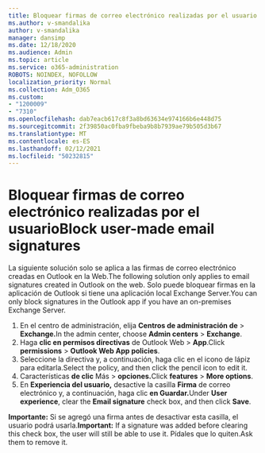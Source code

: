 ```yaml
---
title: Bloquear firmas de correo electrónico realizadas por el usuario
ms.author: v-smandalika
author: v-smandalika
manager: dansimp
ms.date: 12/18/2020
ms.audience: Admin
ms.topic: article
ms.service: o365-administration
ROBOTS: NOINDEX, NOFOLLOW
localization_priority: Normal
ms.collection: Adm_O365
ms.custom:
- "1200009"
- "7310"
ms.openlocfilehash: dab7eacb617c8f3a8bd63634e974166b6e448d75
ms.sourcegitcommit: 2f39850ac0fba9fbeba9b8b7939ae79b505d3b67
ms.translationtype: MT
ms.contentlocale: es-ES
ms.lasthandoff: 02/12/2021
ms.locfileid: "50232815"
---
```

# <a name="block-user-made-email-signatures"></a><span data-ttu-id="a1d52-102">Bloquear firmas de correo electrónico realizadas por el usuario</span><span class="sxs-lookup"><span data-stu-id="a1d52-102">Block user-made email signatures</span></span>

<span data-ttu-id="a1d52-103">La siguiente solución solo se aplica a las firmas de correo electrónico creadas en Outlook en la Web.</span><span class="sxs-lookup"><span data-stu-id="a1d52-103">The following solution only applies to email signatures created in Outlook on the web.</span></span> <span data-ttu-id="a1d52-104">Solo puede bloquear firmas en la aplicación de Outlook si tiene una aplicación local Exchange Server.</span><span class="sxs-lookup"><span data-stu-id="a1d52-104">You can only block signatures in the Outlook app if you have an on-premises Exchange Server.</span></span>

1. <span data-ttu-id="a1d52-105">En el centro de administración, elija **Centros de administración de**  >  **Exchange.**</span><span class="sxs-lookup"><span data-stu-id="a1d52-105">In the admin center, choose **Admin centers** > **Exchange**.</span></span>
2. <span data-ttu-id="a1d52-106">Haga **clic en permisos directivas** de Outlook Web  >  **App**.</span><span class="sxs-lookup"><span data-stu-id="a1d52-106">Click **permissions** > **Outlook Web App policies**.</span></span>
3. <span data-ttu-id="a1d52-107">Seleccione la directiva y, a continuación, haga clic en el icono de lápiz para editarla.</span><span class="sxs-lookup"><span data-stu-id="a1d52-107">Select the policy, and then click the pencil icon to edit it.</span></span>
4. <span data-ttu-id="a1d52-108">Características **de clic** Más  >  **opciones.**</span><span class="sxs-lookup"><span data-stu-id="a1d52-108">Click **features** > **More options**.</span></span>
5. <span data-ttu-id="a1d52-109">En **Experiencia del usuario,** desactive la casilla **Firma** de correo electrónico y, a continuación, haga clic **en Guardar.**</span><span class="sxs-lookup"><span data-stu-id="a1d52-109">Under **User experience**, clear the **Email signature** check box, and then click **Save**.</span></span>

<span data-ttu-id="a1d52-110">**Importante:** Si se agregó una firma antes de desactivar esta casilla, el usuario podrá usarla.</span><span class="sxs-lookup"><span data-stu-id="a1d52-110">**Important:** If a signature was added before clearing this check box, the user will still be able to use it.</span></span> <span data-ttu-id="a1d52-111">Pídales que lo quiten.</span><span class="sxs-lookup"><span data-stu-id="a1d52-111">Ask them to remove it.</span></span>
